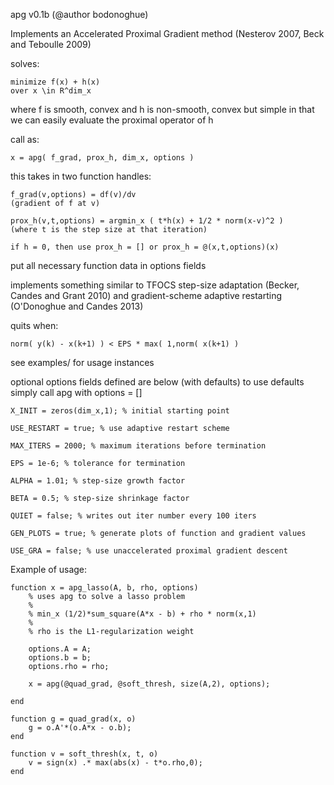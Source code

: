 apg v0.1b (@author bodonoghue)

Implements an Accelerated Proximal Gradient method
(Nesterov 2007, Beck and Teboulle 2009)

solves: 

    minimize f(x) + h(x)
    over x \in R^dim_x

where f is smooth, convex and h is non-smooth, convex but simple
in that we can easily evaluate the proximal operator of h

call as:

    x = apg( f_grad, prox_h, dim_x, options )

this takes in two function handles:

    f_grad(v,options) = df(v)/dv 
    (gradient of f at v)
    
    prox_h(v,t,options) = argmin_x ( t*h(x) + 1/2 * norm(x-v)^2 )
    (where t is the step size at that iteration)

    if h = 0, then use prox_h = [] or prox_h = @(x,t,options)(x)

put all necessary function data in options fields

implements something similar to TFOCS step-size adaptation (Becker, Candes and Grant 2010)
and gradient-scheme adaptive restarting (O'Donoghue and Candes 2013)

quits when:
    
    norm( y(k) - x(k+1) ) < EPS * max( 1,norm( x(k+1) )

see examples/ for usage instances

optional options fields defined are below (with defaults)
to use defaults simply call apg with options = []

    X_INIT = zeros(dim_x,1); % initial starting point

    USE_RESTART = true; % use adaptive restart scheme

    MAX_ITERS = 2000; % maximum iterations before termination

    EPS = 1e-6; % tolerance for termination

    ALPHA = 1.01; % step-size growth factor

    BETA = 0.5; % step-size shrinkage factor

    QUIET = false; % writes out iter number every 100 iters

    GEN_PLOTS = true; % generate plots of function and gradient values

    USE_GRA = false; % use unaccelerated proximal gradient descent

Example of usage:

    function x = apg_lasso(A, b, rho, options)
        % uses apg to solve a lasso problem
        %
        % min_x (1/2)*sum_square(A*x - b) + rho * norm(x,1) 
        %
        % rho is the L1-regularization weight

        options.A = A;
        options.b = b;
        options.rho = rho;

        x = apg(@quad_grad, @soft_thresh, size(A,2), options);

    end

    function g = quad_grad(x, o)
        g = o.A'*(o.A*x - o.b);
    end

    function v = soft_thresh(x, t, o)
        v = sign(x) .* max(abs(x) - t*o.rho,0);
    end